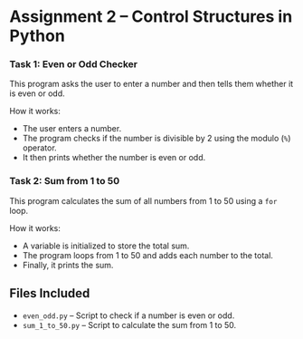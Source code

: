 # Assignment 2 – Control Structures in Python

### Task 1: Even or Odd Checker
This program asks the user to enter a number and then tells them whether it is even or odd.

How it works:
- The user enters a number.
- The program checks if the number is divisible by 2 using the modulo (`%`) operator.
- It then prints whether the number is even or odd.

### Task 2: Sum from 1 to 50
This program calculates the sum of all numbers from 1 to 50 using a `for` loop.

How it works:
- A variable is initialized to store the total sum.
- The program loops from 1 to 50 and adds each number to the total.
- Finally, it prints the sum.

## Files Included
- `even_odd.py` – Script to check if a number is even or odd.
- `sum_1_to_50.py` – Script to calculate the sum from 1 to 50.
